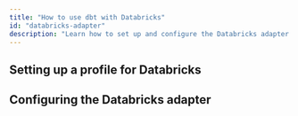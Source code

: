 ```yaml
---
title: "How to use dbt with Databricks"
id: "databricks-adapter"
description: "Learn how to set up and configure the Databricks adapter."
---
```


## Setting up a profile for Databricks

## Configuring the Databricks adapter
